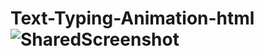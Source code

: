# Text-Typing-Animation-html![SharedScreenshot](https://user-images.githubusercontent.com/108953043/178163956-a7deaa68-d250-492f-b51c-7ef766da264c.jpg)
